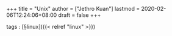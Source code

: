 +++
title = "Unix"
author = ["Jethro Kuan"]
lastmod = 2020-02-06T12:24:06+08:00
draft = false
+++

tags
: [§linux]({{< relref "linux" >}})
